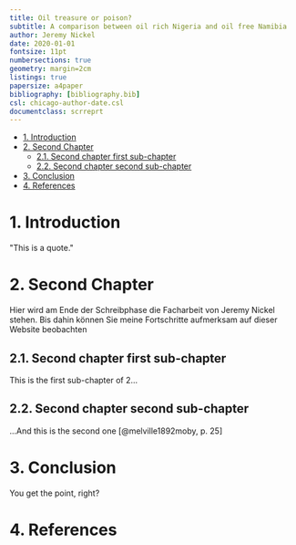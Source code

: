 ```yaml
---
title: Oil treasure or poison? 
subtitle: A comparison between oil rich Nigeria and oil free Namibia
author: Jeremy Nickel
date: 2020-01-01
fontsize: 11pt
numbersections: true
geometry: margin=2cm
listings: true
papersize: a4paper
bibliography: [bibliography.bib]
csl: chicago-author-date.csl
documentclass: scrreprt
---
```



- [1. Introduction](#1-introduction)
- [2. Second Chapter](#2-second-chapter)
  - [2.1. Second chapter first sub-chapter](#21-second-chapter-first-sub-chapter)
  - [2.2. Second chapter second sub-chapter](#22-second-chapter-second-sub-chapter)
- [3. Conclusion](#3-conclusion)
- [4. References](#4-references)


# 1. Introduction
"This is a quote."

# 2. Second Chapter

Hier wird am Ende der Schreibphase die Facharbeit von Jeremy Nickel stehen. Bis dahin können Sie meine Fortschritte aufmerksam auf dieser Website beobachten

## 2.1. Second chapter first sub-chapter
This is the first sub-chapter of 2...

## 2.2. Second chapter second sub-chapter
...And this is the second one [@melville1892moby, p. 25]

# 3. Conclusion
You get the point, right?

# 4. References
